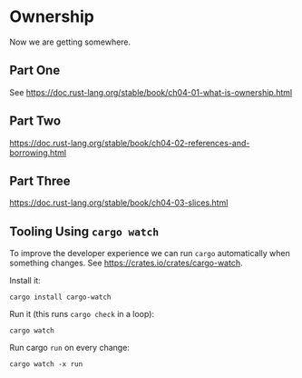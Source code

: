 # Ownership

Now we are getting somewhere.

## Part One
See https://doc.rust-lang.org/stable/book/ch04-01-what-is-ownership.html

## Part Two
https://doc.rust-lang.org/stable/book/ch04-02-references-and-borrowing.html

## Part Three
https://doc.rust-lang.org/stable/book/ch04-03-slices.html



## Tooling Using `cargo watch`

To improve the developer experience we can run `cargo` automatically when something changes.
See https://crates.io/crates/cargo-watch.


Install it:
    
    cargo install cargo-watch

Run it (this runs `cargo check` in a loop):

    cargo watch

Run cargo `run` on every change:

    cargo watch -x run



